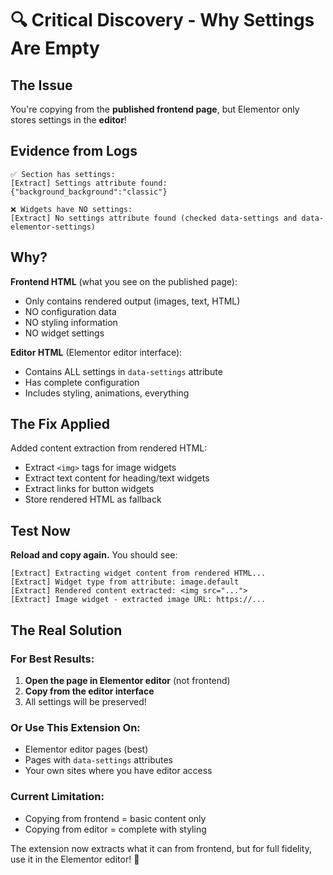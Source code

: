 # 🔍 Critical Discovery - Why Settings Are Empty

## The Issue

You're copying from the **published frontend page**, but Elementor only stores settings in the **editor**!

## Evidence from Logs

```
✅ Section has settings:
[Extract] Settings attribute found: {"background_background":"classic"}

❌ Widgets have NO settings:
[Extract] No settings attribute found (checked data-settings and data-elementor-settings)
```

## Why?

**Frontend HTML** (what you see on the published page):
- Only contains rendered output (images, text, HTML)
- NO configuration data
- NO styling information
- NO widget settings

**Editor HTML** (Elementor editor interface):
- Contains ALL settings in `data-settings` attribute
- Has complete configuration
- Includes styling, animations, everything

## The Fix Applied

Added content extraction from rendered HTML:
- Extract `<img>` tags for image widgets
- Extract text content for heading/text widgets
- Extract links for button widgets
- Store rendered HTML as fallback

## Test Now

**Reload and copy again.** You should see:
```
[Extract] Extracting widget content from rendered HTML...
[Extract] Widget type from attribute: image.default
[Extract] Rendered content extracted: <img src="...">
[Extract] Image widget - extracted image URL: https://...
```

## The Real Solution

### For Best Results:
1. **Open the page in Elementor editor** (not frontend)
2. **Copy from the editor interface**
3. All settings will be preserved!

### Or Use This Extension On:
- Elementor editor pages (best)
- Pages with `data-settings` attributes
- Your own sites where you have editor access

### Current Limitation:
- Copying from frontend = basic content only
- Copying from editor = complete with styling

The extension now extracts what it can from frontend, but for full fidelity, use it in the Elementor editor! 🎯
